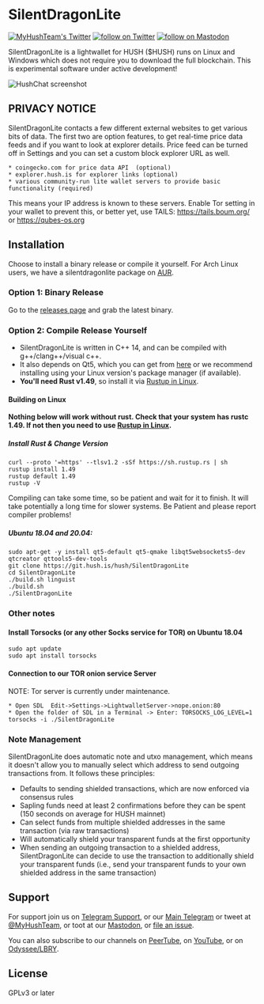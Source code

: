 # SilentDragonLite 

<p align="left">
    <a href="https://twitter.com/MyHushTeam">
        <img src="https://img.shields.io/twitter/url?style=social&url=https%3A%2F%2Ftwitter.com%2Fmyhushteam"
            alt="MyHushTeam's Twitter"></a>
    <a href="https://twitter.com/intent/follow?screen_name=MyHushTeam">
        <img src="https://img.shields.io/twitter/follow/MyHushTeam?style=social&logo=twitter"
            alt="follow on Twitter"></a>
    <a href="https://fosstodon.org/@myhushteam">
        <img src="https://img.shields.io/badge/Mastodon-MyHushTeam-blue"
            alt="follow on Mastodon"></a>
</p>

SilentDragonLite is a lightwallet for HUSH ($HUSH) runs on Linux and Windows which does not require you to download the full blockchain. This is experimental software under active development!

![HushChat screenshot](hushchat-screenshot.png)

## PRIVACY NOTICE

SilentDragonLite contacts a few different external websites to get various bits of data. 
The first two are option features, to get real-time price data feeds and if you want
to look at explorer details. Price feed can be turned off in Settings and you can set
a custom block explorer URL as well.

    * coingecko.com for price data API  (optional)
    * explorer.hush.is for explorer links (optional) 
    * various community-run lite wallet servers to provide basic functionality (required)

This means your IP address is known to these servers. Enable Tor setting in your wallet to prevent this, or better yet, use TAILS: https://tails.boum.org/
or https://qubes-os.org

## Installation

Choose to install a binary release or compile it yourself.
For Arch Linux users, we have a silentdragonlite package on [AUR](https://aur.archlinux.org/).

### Option 1: Binary Release
Go to the [releases page](https://git.hush.is/hush/SilentDragonLite/releases) and grab the latest binary.

### Option 2: Compile Release Yourself

* SilentDragonLite is written in C++ 14, and can be compiled with g++/clang++/visual c++. 
* It also depends on Qt5, which you can get from [here](https://www.qt.io/download) or we recommend installing using your Linux version's package manager (if available).
* **You'll need Rust v1.49**, so install it via [Rustup in Linux](https://rustup.rs/).

#### Building on Linux

**Nothing below will work without rust. Check that your system has rustc 1.49. If not then you need to use [Rustup in Linux](https://rustup.rs/).**

##### Install Rust & Change Version
```
curl --proto '=https' --tlsv1.2 -sSf https://sh.rustup.rs | sh
rustup install 1.49
rustup default 1.49
rustup -V
``` 

Compiling can take some time, so be patient and wait for it to finish. It will take potentially a long time for slower systems. Be Patient and please report compiler problems!

##### Ubuntu 18.04 and 20.04:
```shell script
sudo apt-get -y install qt5-default qt5-qmake libqt5websockets5-dev qtcreator qttools5-dev-tools
git clone https://git.hush.is/hush/SilentDragonLite
cd SilentDragonLite
./build.sh linguist
./build.sh
./SilentDragonLite
```

### Other notes

#### Install Torsocks (or any other Socks service for TOR) on Ubuntu 18.04
```shell script
sudo apt update
sudo apt install torsocks
```
#### Connection to our TOR onion service Server

NOTE: Tor server is currently under maintenance.

```
* Open SDL  Edit->Settings->LightwalletServer->nope.onion:80
* Open the folder of SDL in a Terminal -> Enter: TORSOCKS_LOG_LEVEL=1 torsocks -i ./SilentDragonLite
```
### Note Management
SilentDragonLite does automatic note and utxo management, which means it doesn't allow you to manually select which address to send outgoing transactions from. It follows these principles:

* Defaults to sending shielded transactions, which are now enforced via consensus rules
* Sapling funds need at least 2 confirmations before they can be spent (150 seconds on average for HUSH mainnet)
* Can select funds from multiple shielded addresses in the same transaction (via raw transactions)
* Will automatically shield your transparent funds at the first opportunity
* When sending an outgoing transaction to a shielded address, SilentDragonLite can decide to use the transaction to additionally shield your transparent funds (i.e., send your transparent funds to your own shielded address in the same transaction)

## Support

For support join us on [Telegram Support](https://hush.is/telegram_support), or our [Main Telegram](https://hush.is/telegram) or tweet at [@MyHushTeam](https://twitter.com/MyHushTeam), or toot at our [Mastodon](https://fosstodon.org/@myhushteam), or [file an issue](https://git.hush.is/hush/SilentDragonLite/issues).

You can also subscribe to our channels on [PeerTube](https://videos.hush.is), on [YouTube](https://hush.is/yt), or on [Odyssee/LBRY](https://odysee.com/@MyHushTeam:3).

## License

GPLv3 or later
